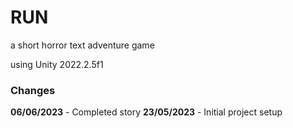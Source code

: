 # RUN

a short horror text adventure game

using Unity 2022.2.5f1

### Changes

**06/06/2023** - Completed story
**23/05/2023** - Initial project setup
